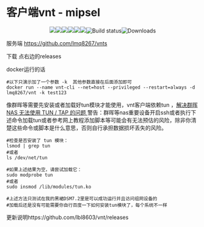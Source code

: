 # 客户端vnt - mipsel
<p align="center">
<a href="https://github.com/lmq8267/vnt/releases"><img src="https://img.shields.io/github/downloads/lmq8267/vnt/total"/></a
<a href="https://github.com/lmq8267/vnt/graphs/contributors"><img src="https://img.shields.io/github/contributors-anon/lmq8267/vnt"/></a
<a href="https://github.com/lmq8267/vnt/releases/"><img src="https://img.shields.io/github/release/lmq8267/vnt"/></a
<a href="https://github.com/lmq8267/vnt/issues"><img src="https://img.shields.io/github/issues-raw/lmq8267/vnt"/></a
<a href="https://github.com/lmq8267/vnt/discussions"><img src="https://img.shields.io/github/discussions/lmq8267/vnt"/></a
<a href="GitHub repo size"><img src="https://img.shields.io/github/repo-size/lmq8267/vnt?color=red&style=flat-square"/></a
<a href="https://github.com/lmq8267/vnt/actions?query=workflow%3ABuild"><img src="https://img.shields.io/github/actions/workflow/status/lmq8267/vnt/多版本.yml?branch=main" alt="Build status"/></a
<a href="https://hub.docker.com/r/lmq8267/vnt"><img src="https://img.shields.io/docker/pulls/lmq8267/vnt?color=%2348BB78&logo=docker&label=pulls" alt="Downloads"/></a
</p>

服务端 https://github.com/lmq8267/vnts

下载 点右边的releases

docker运行的话
```shell
#以下只演示加了一个参数 -k  其他参数直接在后面添加即可
docker run --name vnt-cli --net=host --privileged --restart=always -d lmq8267/vnt -k test123
```
像群晖等需要先安装或者加载好tun模块才能使用，vnt客户端依赖tun ，[解决群晖 NAS 无法使用 TUN / TAP 的问题 ](https://www.moewah.com/archives/2750.html)
警告：群晖等nas重要设备开启ssh或者执行下述命令加载tun或者参考网上教程添加脚本等可能会有无法预估的风险，除非你清楚这些命令或脚本是什么意思，否则自行承担数据损坏丢失的风险。
```shell
#检查是否安装了 tun 模块：
lsmod | grep tun
#或者
ls /dev/net/tun

#如果上述结果为空，请尝试加载它：
sudo modprobe tun
#或者
sudo insmod /lib/modules/tun.ko

#上述方法只测试在我的黑裙DSM7.2里是可以成功运行并且访问组网设备的
#加载后还是没有可能需要你自行百度一下如何安装tun模块了，每个系统不一样
```

更新说明https://github.com/lbl8603/vnt/releases
